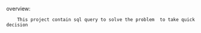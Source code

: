 
overview:

        This project contain sql query to solve the problem  to take quick decision





